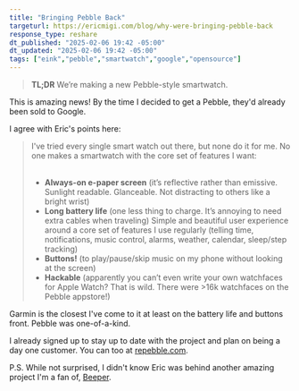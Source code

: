 ```yaml
---
title: "Bringing Pebble Back"
targeturl: https://ericmigi.com/blog/why-were-bringing-pebble-back
response_type: reshare
dt_published: "2025-02-06 19:42 -05:00"
dt_updated: "2025-02-06 19:42 -05:00"
tags: ["eink","pebble","smartwatch","google","opensource"]
---
```


> **TL;DR**
> We’re making a new Pebble-style smartwatch.

This is amazing news! By the time I decided to get a Pebble, they'd already been sold to Google. 

I agree with Eric's points here:

> I've tried every single smart watch out there, but none do it for me. No one makes a smartwatch with the core set of features I want:  
> <br>
> - **Always-on e-paper screen** (it’s reflective rather than emissive. Sunlight readable. Glanceable. Not distracting to others like a bright wrist)
> - **Long battery life** (one less thing to charge. It’s annoying to need extra cables when traveling)
Simple and beautiful user experience around a core set of features I use regularly (telling time, notifications, music control, alarms, weather, calendar, sleep/step tracking)
> - **Buttons!** (to play/pause/skip music on my phone without looking at the screen)
> - **Hackable** (apparently you can’t even write your own watchfaces for Apple Watch? That is wild. There were >16k watchfaces on the Pebble appstore!)

Garmin is the closest I've come to it at least on the battery life and buttons front. Pebble was one-of-a-kind.

I already signed up to stay up to date with the project and plan on being a day one customer. You can too at [repebble.com](https://repebble.com/).

P.S. While not surprised, I didn't know Eric was behind another amazing project I'm a fan of, [Beeper](https://www.beeper.com/). 
